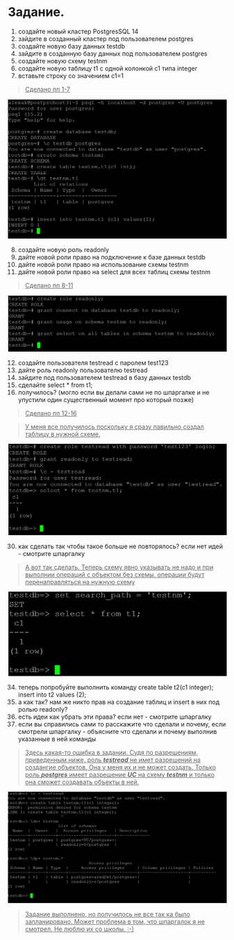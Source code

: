 # Задание.
1. создайте новый кластер PostgresSQL 14
2. зайдите в созданный кластер под пользователем postgres
3. создайте новую базу данных testdb
4. зайдите в созданную базу данных под пользователем postgres
5. создайте новую схему testnm
6. создайте новую таблицу t1 с одной колонкой c1 типа integer
7. вставьте строку со значением c1=1

><u>Сделано пп 1-7</u>

![](Lesson_7_1.jpg)

8. создайте новую роль readonly 
9. дайте новой роли право на подключение к базе данных testdb
10. дайте новой роли право на использование схемы testnm
11. дайте новой роли право на select для всех таблиц схемы testnm

><u>Сделано пп 8-11</u>

![](Lesson_7_3.jpg)

12. создайте пользователя testread с паролем test123
13. дайте роль readonly пользователю testread
14. зайдите под пользователем testread в базу данных testdb
15. сделайте select * from t1;
16. получилось? (могло если вы делали сами не по шпаргалке и не упустили один существенный момент про который позже)

><u>Сделано пп 12-16</u>

><u>У меня все получилось поскольку я сразу павильно создал таблицу в нужной схеме.</u>

![](Lesson_7_4.jpg)

30. как сделать так чтобы такое больше не повторялось? если нет идей - смотрите шпаргалку
><u>А вот так сделать. Теперь схему явно указывать не надо и при выполнии операций с объектом без схемы, операции будут перенаправляться на нужную схему</u>

![](Lesson_7_2.jpg)

34. теперь попробуйте выполнить команду create table t2(c1 integer); insert into t2 values (2);
35. а как так? нам же никто прав на создание таблиц и insert в них под ролью readonly?
36. есть идеи как убрать эти права? если нет - смотрите шпаргалку
37. если вы справились сами то расскажите что сделали и почему, если смотрели шпаргалку - объясните что сделали и почему выполнив указанные в ней команды
><u>Здесь какая-то ошибка в задании. Судя по разрешениям, приведенным ниже, роль ***testread*** не имет разрешений на создангие объектов. Она у меня их и не может создать.  Только роль ***postgres*** имеет разрешение ***UC*** на схему ***testnm*** и только она сможет создавать объекты в ней.</u>

![](Lesson_7_5.jpg)

><u>Задание выполнено, но получилось не все так ка было запланировано. Может проблема в том, что шпаргалок я не смотрел. Не люблю их со школы. :-)</u>